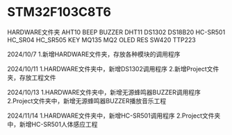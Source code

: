 # STM32F103C8T6

HARDWARE文件夹
  AHT10
  BEEP
  BUZZER
  DHT11
  DS1302
  DS18B20
  HC-SR501
  HC_SR04
  HC_SR505
  KEY
  MQ135
  MQ2
  OLED
  RES
  SW420
  TTP223

2024/10/7
1.新增HARDWARE文件夹，存放各种模块的调用程序

2024/10/11
1.HARDWARE文件夹中，新增DS1302调用程序
2.新增Project文件夹，存放工程文件

2024/10/13
1.HARDWARE文件夹中，新增无源蜂鸣器BUZZER调用程序
2.Project文件夹中，新增无源蜂鸣器BUZZER播放音乐工程

2024/11/14
1.HARDWARE文件夹中，新增HC-SR501调用程序
2.Project文件夹中，新增HC-SR501人体感应工程
